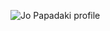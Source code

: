 ![Jo Papadaki profile ](https://user-images.githubusercontent.com/36233935/114106777-53a53700-98ae-11eb-9883-8e52a7a05edd.jpg)
